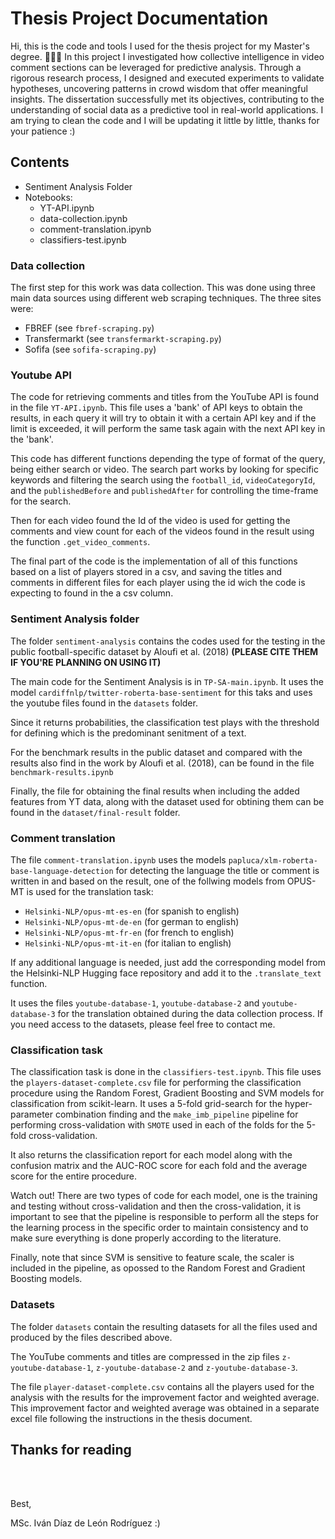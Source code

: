 # Thesis Project Documentation

Hi, this is the code and tools I used for the thesis project for my Master's degree. 👨🏽‍💻
In this project I investigated how collective intelligence in video comment sections can be leveraged for predictive analysis. Through a rigorous research process, I designed and executed experiments to validate hypotheses, uncovering patterns in crowd wisdom that offer meaningful insights. The dissertation successfully met its objectives, contributing to the understanding of social data as a predictive tool in real-world applications.
I am trying to clean the code and I will be updating it little by little, thanks for your patience :)

## Contents
- Sentiment Analysis Folder
- Notebooks:
    - YT-API.ipynb
    - data-collection.ipynb
    - comment-translation.ipynb
    - classifiers-test.ipynb


### Data collection
The first step for this work was data collection. This was done using three main data sources using different web scraping techniques. The three sites were:
- FBREF (see `fbref-scraping.py`)
- Transfermarkt (see `transfermarkt-scraping.py`)
- Sofifa (see `sofifa-scraping.py`)


### Youtube API
The code for retrieving comments and titles from the YouTube API is found in the file `YT-API.ipynb`. This file uses a 'bank' of API keys to obtain the results, in each query it will try to obtain it with a certain API key and if the limit is exceeded, it will perform the same task again with the next API key in the 'bank'.

This code has different functions depending the type of format of the query, being either search or video. The search part works by looking for specific keywords and filtering the search using the `football_id`, `videoCategoryId`, and the `publishedBefore` and `publishedAfter` for controlling the time-frame for the search.

Then for each video found the Id of the video is used for getting the comments and view count for each of the videos found in the result using the function `.get_video_comments`.

The final part of the code is the implementation of all of this functions based on a list of players stored in a csv, and saving the titles and comments in different files for each player using the id wich the code is expecting to found in the a csv column.


### Sentiment Analysis folder
The folder `sentiment-analysis` contains the codes used for the testing in the public football-specific dataset by Aloufi et al. (2018) **(PLEASE CITE THEM IF YOU'RE PLANNING ON USING IT)**

The main code for the Sentiment Analysis is in `TP-SA-main.ipynb`. It uses the model `cardiffnlp/twitter-roberta-base-sentiment` for this taks and uses the youtube files found in the `datasets` folder.

Since it returns probabilities, the classification test plays with the threshold for defining which is the predominant senitment of a text.

For the benchmark results in the public dataset and compared with the results also find in the work by Aloufi et al. (2018), can be found in the file `benchmark-results.ipynb`

Finally, the file for obtaining the final results when including the added features from YT data, along with the dataset used for obtining them can be found in the `dataset/final-result` folder.


### Comment translation
The file `comment-translation.ipynb` uses the models `papluca/xlm-roberta-base-language-detection` for detecting the language the title or comment is written in and based on the result, one of the follwing models from OPUS-MT is used for the translation task:
- `Helsinki-NLP/opus-mt-es-en` (for spanish to english)
- `Helsinki-NLP/opus-mt-de-en` (for german to english)
- `Helsinki-NLP/opus-mt-fr-en` (for french to english)
- `Helsinki-NLP/opus-mt-it-en` (for italian to english)

If any additional language is needed, just add the corresponding model from the Helsinki-NLP Hugging face repository and add it to the `.translate_text` function.

It uses the files `youtube-database-1`, `youtube-database-2` and `youtube-database-3` for the translation obtained during the data collection process. If you need access to the datasets, please feel free to contact me.


### Classification task
The classification task is done in the `classifiers-test.ipynb`. This file uses the `players-dataset-complete.csv` file for performing the classification procedure using the Random Forest, Gradient Boosting and SVM models for classification from scikit-learn. It uses a 5-fold grid-search for the hyper-parameter combination finding and the `make_imb_pipeline` pipeline for performing cross-validation with `SMOTE` used in each of the folds for the 5-fold cross-validation.

It also returns the classification report for each model along with the confusion matrix and the AUC-ROC score for each fold and the average score for the entire procedure.

Watch out! There are two types of code for each model, one is the training and testing without cross-validation and then the cross-validation, it is important to see that the pipeline is responsible to perform all the steps for the learning process in the specific order to maintain consistency and to make sure everything is done properly according to the literature.

Finally, note that since SVM is sensitive to feature scale, the scaler is included in the pipeline, as opossed to the Random Forest and Gradient Boosting models.

### Datasets
The folder `datasets` contain the resulting datasets for all the files used and produced by the files described above.

The YouTube comments and titles are compressed in the zip files `z-youtube-database-1`, `z-youtube-database-2` and `z-youtube-database-3`.

The file `player-dataset-complete.csv` contains all the players used for the analysis with the results for the improvement factor and weighted average. This improvement factor and weighted average was obtained in a separate excel file following the instructions in the thesis document. 


## Thanks for reading

<br>

<br>


Best,

MSc. Iván Díaz de León Rodríguez :)